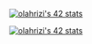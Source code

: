 [![olahrizi's 42 stats](https://badge42.vercel.app/api/v2/clc22k1aw00250fjrjt9gd8d2/stats?cursusId=21&coalitionId=78)](https://github.com/JaeSeoKim/badge42)

<!--
**oussamalahrizi/oussamalahrizi** is a ✨ _special_ ✨ repository because its `README.md` (this file) appears on your GitHub profile.

Here are some ideas to get you started:

- 🔭 I’m currently working on ...
- 🌱 I’m currently learning ...
- 👯 I’m looking to collaborate on ...
- 🤔 I’m looking for help with ...
- 💬 Ask me about ...
- 📫 How to reach me: ...
- 😄 Pronouns: ...
- ⚡ Fun fact: ...
-->
<a href="https://github.com/JaeSeoKim/badge42"><img src="https://badge42.vercel.app/api/v2/clc22k1aw00250fjrjt9gd8d2/stats?cursusId=21&coalitionId=78" alt="olahrizi's 42 stats" /></a>
